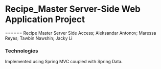 # Recipe_Master Server-Side Web Application Project
======
Recipe Master Server Side Access; Aleksandar Antonov; Maressa Reyes; Tawbin Nawshin; Jacky Li
### Technologies

Implemented using Spring MVC coupled with Spring Data.